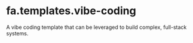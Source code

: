 # fa.templates.vibe-coding
A vibe coding template that can be leveraged to build complex, full-stack systems.
